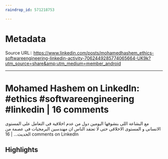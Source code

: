 ```yaml
---
raindrop_id: 571218753

---
```


# Metadata
Source URL:: https://www.linkedin.com/posts/mohamedhashem_ethics-softwareengineering-linkedin-activity-7062449285774065664-UK9k?utm_source=share&amp;utm_medium=member_android


---
# Mohamed Hashem on LinkedIn: #ethics #softwareengineering #linkedin | 16 comments

مع البشاعة اللى بنشوفها اليومين دول من عدم اخلاقية فى التعامل على المستوى الانسانى و المستوى الاخلاقى حتى لا تعتقد الناس ان مهندسين البرمجيات فى عصمة من الحديث… | 16 comments on LinkedIn

## Highlights
